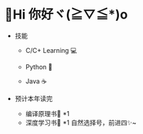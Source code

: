 # 🍕Hi 你好ヾ(≧▽≦*)o

- 技能 

  - C/C+ Learning 💻
  - Python 🐍

  - Java ☕

- 预计本年读完
  - 编译原理书📕 *1
  - 深度学习书📕 *1
自然选择号，前进四✨~
